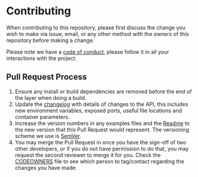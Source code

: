 # Contributing

When contributing to this repository, please first discuss the change you wish to make via issue, email, or any other method with the owners of this repository before making a change.

Please note we have a [code of conduct](CODE_OF_CONDUCT.md), please follow it in all your interactions with the project.

## Pull Request Process

1. Ensure any install or build dependencies are removed before the end of the layer when doing a build.
2. Update the [changelog](changelog.md) with details of changes to the API, this includes new environment variables, exposed ports, useful file locations and container parameters.
3. Increase the version numbers in any examples files and the [Readme](README.md) to the new version that this Pull Request would represent. The versioning scheme we use is [SemVer](http://semver.org/).
4. You may merge the Pull Request in once you have the sign-off of two other developers, or if you do not have permission to do that, you may request the second reviewer to merge it for you. Check the [CODEOWNERS](/.github/CODEOWNERS) file to see which person to tag/contact regarding the changes you have made.
